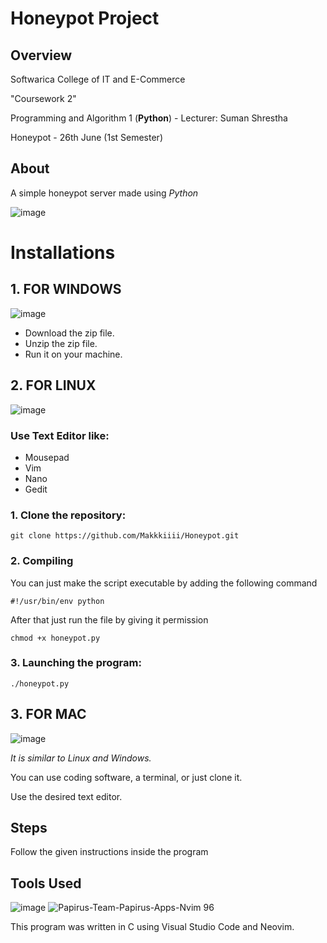 # Honeypot Project
## Overview

Softwarica College of IT and E-Commerce

"Coursework 2"

Programming and Algorithm 1 (**Python**) - Lecturer: Suman Shrestha

Honeypot - 26th June (1st Semester)

## About

A simple honeypot server made using _Python_

![image](https://github.com/Makkkiiii/Honeypot/assets/148240694/8736df73-94cb-4973-9f56-68ed62e746e9)



# Installations

## 1. FOR WINDOWS


![image](https://github.com/Makkkiiii/Password-Generator/assets/148240694/8d509ad9-1d1a-467b-89d0-7d479f42d2d4)

* Download the zip file.
* Unzip the zip file.
* Run it on your machine.

## 2. FOR LINUX 


![image](https://github.com/Makkkiiii/Password-Generator/assets/148240694/87344c86-3469-437f-a53f-cae2531541f8)

### Use **Text Editor** like:
- Mousepad
- Vim
- Nano
- Gedit

### 1. Clone the repository:
   ```
   git clone https://github.com/Makkkiiii/Honeypot.git
   ```
### 2. Compiling

You can just make the script executable by adding the following command 
```
#!/usr/bin/env python
```
After that just run the file by giving it permission 
```
chmod +x honeypot.py
```

### 3. Launching the program:

```
./honeypot.py
```

## 3. FOR MAC


![image](https://github.com/Makkkiiii/Password-Generator/assets/148240694/1c970412-db98-4f30-a1bf-b87ae00f8ce3)


_It is similar to Linux and Windows._

You can use coding software, a terminal, or just clone it.

Use the desired text editor.



## Steps

Follow the given instructions inside the program

## Tools Used


![image](https://github.com/Makkkiiii/Password-Generator/assets/148240694/cb19d6e4-0c03-4c73-839a-b5f126ceaa7c)                                          ![Papirus-Team-Papirus-Apps-Nvim 96](https://github.com/Makkkiiii/Password-Generator/assets/148240694/3f6a6c1a-5a5a-4ffd-a0d6-839d9fa9df3a)



This program was written in C using Visual Studio Code and Neovim.


